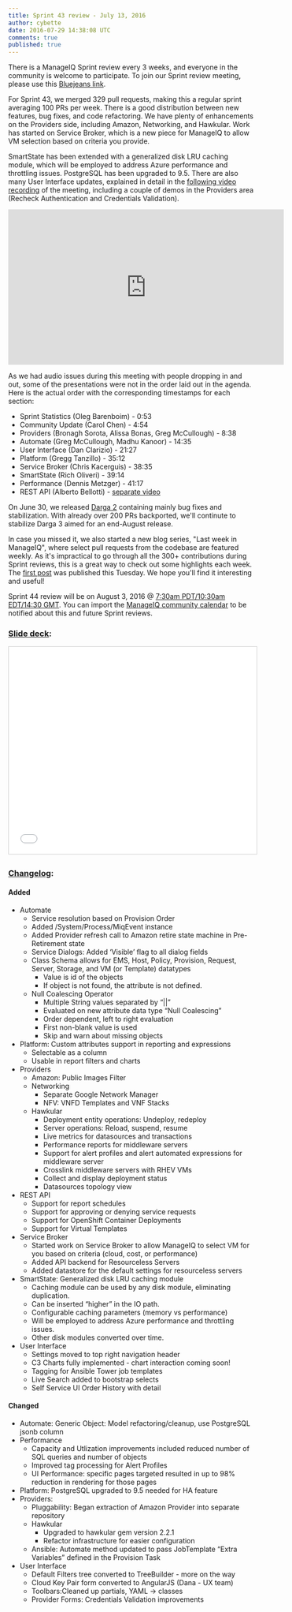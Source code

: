 ```yaml
---
title: Sprint 43 review - July 13, 2016
author: cybette
date: 2016-07-29 14:38:08 UTC
comments: true
published: true
---
```


There is a ManageIQ Sprint review every 3 weeks, and everyone in the community is welcome to participate. To join our Sprint review meeting, please use this [Bluejeans link](https://bluejeans.com/946365937/).

For Sprint 43, we merged 329 pull requests, making this a regular sprint averaging 100 PRs per week. There is a good distribution between new features, bug fixes, and code refactoring. We have plenty of enhancements on the Providers side, including Amazon, Networking, and Hawkular.  Work has started on Service Broker, which is a new piece for ManageIQ to allow VM selection based on criteria you provide.  

SmartState has been extended with a generalized disk LRU caching module, which will be employed to address Azure performance and throttling issues. PostgreSQL has been upgraded to 9.5. There are also many User Interface updates, explained in detail in the [following video recording](https://www.youtube.com/watch?v=AnD1lvzsjB0) of the meeting, including a couple of demos in the Providers area (Recheck Authentication and Credentials Validation).

<iframe width="560" height="315" src="https://www.youtube.com/embed/AnD1lvzsjB0" frameborder="0" allowfullscreen></iframe>

As we had audio issues during this meeting with people dropping in and out, some of the presentations were not in the order laid out in the agenda. Here is the actual order with the corresponding timestamps for each section: 

* Sprint Statistics (Oleg Barenboim) - 0:53
* Community Update (Carol Chen) - 4:54
* Providers (Bronagh Sorota, Alissa Bonas, Greg McCullough) - 8:38
* Automate (Greg McCullough, Madhu Kanoor) - 14:35
* User Interface (Dan Clarizio) - 21:27
* Platform (Gregg Tanzillo) - 35:12
* Service Broker (Chris Kacerguis) - 38:35
* SmartState (Rich Oliveri) - 39:14
* Performance (Dennis Metzger) - 41:17
* REST API (Alberto Bellotti) - [separate video](https://www.youtube.com/watch?v=rA3iB_6gtWg)

On June 30, we released [Darga 2](http://manageiq.org/blog/2016/06/darga-2-announcementt/) containing mainly bug fixes and stabilization. With already over 200 PRs backported, we'll continute to stabilize Darga 3 aimed for an end-August release.

In case you missed it, we also started a new blog series, "Last week in ManageIQ", where select pull requests from the codebase are featured weekly. As it's impractical to go through all the 300+ contributions during Sprint reviews, this is a great way to check out some highlights each week. The [first post](http://manageiq.org/blog/2016/07/last-week-in-manageiq-faster-reports-cloud-networks-and-more/) was published this Tuesday. We hope you'll find it interesting and useful!

Sprint 44 review will be on August 3, 2016 @ [7:30am PDT/10:30am EDT/14:30 GMT](http://www.timeanddate.com/worldclock/fixedtime.html?msg=ManageIQ+Sprint+44+review&iso=20160803T1430). You can import the [ManageIQ community calendar](https://calendar.google.com/calendar/embed?src=contact%40manageiq.org) to be notified about this and future Sprint reviews.

### [Slide deck](http://www.slideshare.net/ManageIQ/sprint-43-review):

<iframe src="//www.slideshare.net/slideshow/embed_code/key/gLo9caPmWZNNAv" width="510" height="420" frameborder="0" marginwidth="0" marginheight="0" scrolling="no" style="border:1px solid #CCC; border-width:1px; margin-bottom:5px; max-width: 100%;" allowfullscreen> </iframe> 

### [Changelog](http://manageiq.org/community/changelog/):

#### Added

* Automate
  - Service resolution based on Provision Order
  - Added /System/Process/MiqEvent instance
  - Added Provider refresh call to Amazon retire state machine in Pre-Retirement state
  - Service Dialogs: Added ‘Visible’ flag to all dialog fields
  - Class Schema allows for EMS, Host, Policy, Provision, Request, Server, Storage, and VM (or Template) datatypes
    - Value is id of the objects
    - If object is not found, the attribute is not defined.
  - Null Coalescing Operator
    - Multiple String values separated by “\|\|”
    - Evaluated on new attribute data type “Null Coalescing”
    - Order dependent, left to right evaluation
    - First non-blank value is used
    - Skip and warn about missing objects
* Platform: Custom attributes support in reporting and expressions
  - Selectable as a column
  - Usable in report filters and charts
* Providers
  - Amazon: Public Images Filter
  - Networking
    - Separate Google Network Manager
    - NFV: VNFD Templates and VNF Stacks
  - Hawkular
    - Deployment entity operations: Undeploy, redeploy
    - Server operations: Reload, suspend, resume
    - Live metrics for datasources and transactions
    - Performance reports for middleware servers
    - Support for alert profiles and alert automated expressions for middleware server
    - Crosslink middleware servers with RHEV VMs
    - Collect and display deployment status
    - Datasources topology view
* REST API
  - Support for report schedules
  - Support for approving or denying service requests
  - Support for OpenShift Container Deployments
  - Support for Virtual Templates
* Service Broker
  - Started work on Service Broker to allow ManageIQ to select VM for you based on criteria (cloud, cost, or performance)
  - Added API backend for Resourceless Servers
  - Added datastore for the default settings for resourceless servers
* SmartState: Generalized disk LRU caching module
  - Caching module can be used by any disk module, eliminating duplication.
  - Can be inserted “higher” in the IO path.
  - Configurable caching parameters (memory vs performance)
  - Will be employed to address Azure performance and throttling issues.
  - Other disk modules converted over time.
* User Interface
  - Settings moved to top right navigation header
  - C3 Charts fully implemented - chart interaction coming soon!
  - Tagging for Ansible Tower job templates
  - Live Search added to bootstrap selects
  - Self Service UI Order History with detail

#### Changed

* Automate: Generic Object: Model refactoring/cleanup, use PostgreSQL jsonb column
* Performance
  - Capacity and Utlization improvements included reduced number of SQL queries and number of objects
  - Improved tag processing for Alert Profiles
  - UI Performance: specific pages targeted resulted in up to 98% reduction in rendering for those pages
* Platform: PostgreSQL upgraded to 9.5 needed for HA feature
* Providers:
  - Pluggability: Began extraction of Amazon Provider into separate repository
  - Hawkular
      - Upgraded to hawkular gem version 2.2.1
      - Refactor infrastructure for easier configuration
  - Ansible: Automate method updated to pass JobTemplate “Extra Variables” defined in the Provision Task
* User Interface
  - Default Filters tree converted to TreeBuilder - more on the way
  - Cloud Key Pair form converted to AngularJS (Dana - UX team)
  - Toolbars:Cleaned up partials, YAML -> classes
  - Provider Forms: Credentials Validation improvements